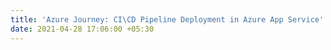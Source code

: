 ```yaml
---
title: 'Azure Journey: CI\CD Pipeline Deployment in Azure App Service'
date: 2021-04-28 17:06:00 +05:30
---
```


